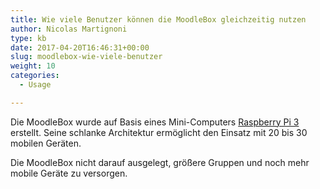 ```yaml
---
title: Wie viele Benutzer können die MoodleBox gleichzeitig nutzen
author: Nicolas Martignoni
type: kb
date: 2017-04-20T16:46:31+00:00
slug: moodlebox-wie-viele-benutzer
weight: 10
categories:
  - Usage

---
```

Die MoodleBox wurde auf Basis eines Mini-Computers [Raspberry Pi 3][1] erstellt. Seine schlanke Architektur ermöglicht den Einsatz mit 20 bis 30 mobilen Geräten.

Die MoodleBox nicht darauf ausgelegt, größere Gruppen und noch mehr mobile Geräte zu versorgen.

 [1]: https://www.raspberrypi.org/
